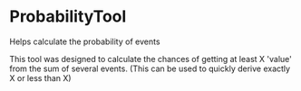 # ProbabilityTool
Helps calculate the probability of events

This tool was designed to calculate the chances of getting at least X 'value' from the sum of several events. (This can be used to quickly derive exactly X or less than X)


